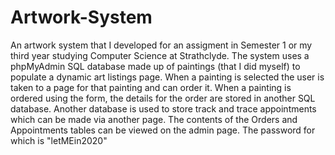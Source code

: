 # Artwork-System
An artwork system that I developed for an assigment in Semester 1 or my third year studying Computer Science at Strathclyde.
The system uses a phpMyAdmin SQL database made up of paintings (that I did myself) to populate a dynamic art listings page. When a painting is selected the user is taken to a page for that painting and can order it.
When a painting is ordered using the form, the details for the order are stored in another SQL database. 
Another database is used to store track and trace appointments which can be made via another page.
The contents of the Orders and Appointments tables can be viewed on the admin page. The password for which is "letMEin2020"
